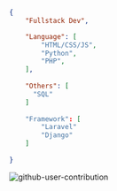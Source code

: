 ```json

{
    "Fullstack Dev",

    "Language": [
        "HTML/CSS/JS",
        "Python",
        "PHP",
    ],
    
    "Others": [
      "SQL"
    ]
    
    "Framework": [
        "Laravel"
        "Django"
    ]
    
}
```

![github-user-contribution](https://user-images.githubusercontent.com/104441075/219469203-ffd52554-8e41-4716-bcf9-b19cdead1c5e.svg)
